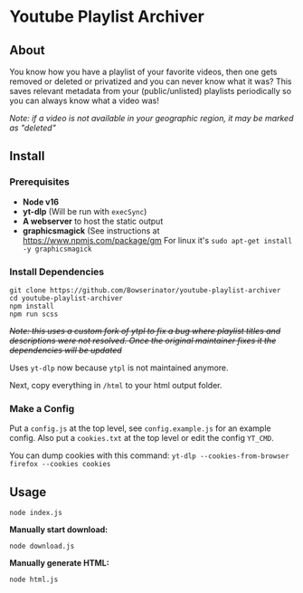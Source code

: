 # Youtube Playlist Archiver

## About

You know how you have a playlist of your favorite videos, then one gets removed or deleted or privatized and you can never know what it was? This saves relevant metadata from your (public/unlisted) playlists periodically so you can always know what a video was!

*Note: if a video is not available in your geographic region, it may be marked as "deleted"*

## Install

### Prerequisites

- **Node v16**
- **yt-dlp** (Will be run with `execSync`)
- **A webserver** to host the static output
- **graphicsmagick** (See instructions at https://www.npmjs.com/package/gm
     For linux it's `sudo apt-get install -y graphicsmagick`

### Install Dependencies

```
git clone https://github.com/Bowserinator/youtube-playlist-archiver
cd youtube-playlist-archiver
npm install
npm run scss
```

~~*Note: this uses a custom fork of ytpl to fix a bug where playlist titles and descriptions were not resolved. Once the original maintainer fixes it the dependencies will be updated*~~

Uses `yt-dlp` now because `ytpl` is not maintained anymore.

Next, copy everything in `/html` to your html output folder.

### Make a Config

Put a `config.js` at the top level, see `config.example.js` for an example config. Also put a `cookies.txt`
at the top level or edit the config `YT_CMD`.

You can dump cookies with this command: `yt-dlp --cookies-from-browser firefox --cookies cookies`

## Usage

```
node index.js
```

**Manually start download:**

```
node download.js
```

**Manually generate HTML:**

```
node html.js
```
